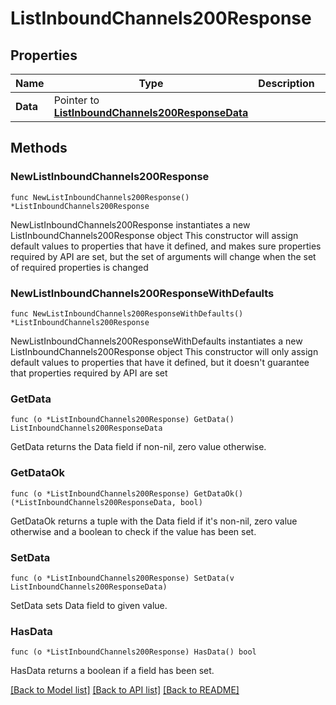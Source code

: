 # ListInboundChannels200Response

## Properties

Name | Type | Description | Notes
------------ | ------------- | ------------- | -------------
**Data** | Pointer to [**ListInboundChannels200ResponseData**](ListInboundChannels200ResponseData.md) |  | [optional] 

## Methods

### NewListInboundChannels200Response

`func NewListInboundChannels200Response() *ListInboundChannels200Response`

NewListInboundChannels200Response instantiates a new ListInboundChannels200Response object
This constructor will assign default values to properties that have it defined,
and makes sure properties required by API are set, but the set of arguments
will change when the set of required properties is changed

### NewListInboundChannels200ResponseWithDefaults

`func NewListInboundChannels200ResponseWithDefaults() *ListInboundChannels200Response`

NewListInboundChannels200ResponseWithDefaults instantiates a new ListInboundChannels200Response object
This constructor will only assign default values to properties that have it defined,
but it doesn't guarantee that properties required by API are set

### GetData

`func (o *ListInboundChannels200Response) GetData() ListInboundChannels200ResponseData`

GetData returns the Data field if non-nil, zero value otherwise.

### GetDataOk

`func (o *ListInboundChannels200Response) GetDataOk() (*ListInboundChannels200ResponseData, bool)`

GetDataOk returns a tuple with the Data field if it's non-nil, zero value otherwise
and a boolean to check if the value has been set.

### SetData

`func (o *ListInboundChannels200Response) SetData(v ListInboundChannels200ResponseData)`

SetData sets Data field to given value.

### HasData

`func (o *ListInboundChannels200Response) HasData() bool`

HasData returns a boolean if a field has been set.


[[Back to Model list]](../README.md#documentation-for-models) [[Back to API list]](../README.md#documentation-for-api-endpoints) [[Back to README]](../README.md)


